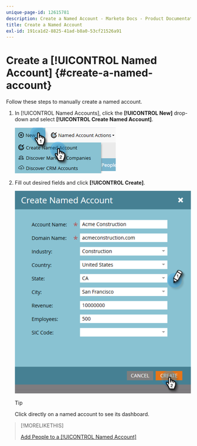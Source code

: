```yaml
---
unique-page-id: 12615781
description: Create a Named Account - Marketo Docs - Product Documentation
title: Create a Named Account
exl-id: 191ca1d2-8825-41ad-b8a0-53cf21526a91
---
```

# Create a [!UICONTROL Named Account] {#create-a-named-account}

Follow these steps to manually create a named account.

1. In [!UICONTROL Named Accounts], click the **[!UICONTROL New]** drop-down and select **[!UICONTROL Create Named Account]**.

   ![](assets/two-1.png)

1. Fill out desired fields and click **[!UICONTROL Create]**.

   ![](assets/three-1.png)

   >[!TIP]
   >
   >Click directly on a named account to see its dashboard.

>[!MORELIKETHIS]
>
>[Add People to a [!UICONTROL Named Account]](/help/marketo/product-docs/target-account-management/target/named-accounts/add-people-to-a-named-account.md)
